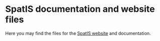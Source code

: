 # SpatIS documentation and website files

Here you may find the files for the [SpatIS website](https://leeclab.github.io/SpatIS/) and documentation.
